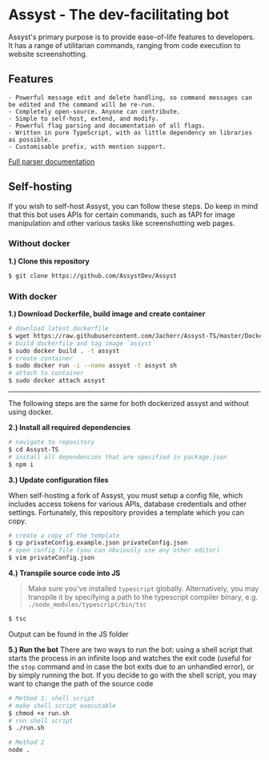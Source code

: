 # Assyst - The dev-facilitating bot
Assyst's primary purpose is to provide ease-of-life features to developers.
It has a range of utilitarian commands, ranging from code execution to website screenshotting.

## Features
    - Powerful message edit and delete handling, so command messages can be edited and the command will be re-run.
    - Completely open-source. Anyone can contribute.
    - Simple to self-host, extend, and modify.
    - Powerful flag parsing and documentation of all flags.
    - Written in pure TypeScript, with as little dependency on libraries as possible.
    - Customisable prefix, with mention support.

[Full parser documentation](https://github.com/Jacherr/Assyst-TS/blob/master/PARSER_DOCS.md)

## Self-hosting
If you wish to self-host Assyst, you can follow these steps. Do keep in mind that this bot uses APIs for certain commands, such as fAPI for image manipulation and other various tasks like screenshotting web pages.

### Without docker
**1.) Clone this repository**
```sh
$ git clone https://github.com/AssystDev/Assyst
```

### With docker
**1.) Download Dockerfile, build image and create container**
```sh
# download latest dockerfile
$ wget https://raw.githubusercontent.com/Jacherr/Assyst-TS/master/Dockerfile
# build dockerfile and tag image `assyst`
$ sudo docker build . -t assyst
# create container
$ sudo docker run -i --name assyst -t assyst sh
# attach to container
$ sudo docker attach assyst
```
<hr/>
The following steps are the same for both dockerized assyst and without using docker.


**2.) Install all required dependencies**
```sh
# navigate to repository
$ cd Assyst-TS
# install all dependencies that are specified in package.json
$ npm i
```

**3.) Update configuration files**

When self-hosting a fork of Assyst, you must setup a config file, which includes access tokens for various APIs, database credentials and other settings. Fortunately, this repository provides a template which you can copy.
```sh
# create a copy of the template
$ cp privateConfig.example.json privateConfig.json
# open config file (you can obviously use any other editor)
$ vim privateConfig.json
```

**4.) Transpile source code into JS**
> Make sure you've installed `typescript` globally. Alternatively, you may transpile it by specifying a path to the typescript compiler binary, e.g. `./node_modules/typescript/bin/tsc`
```sh
$ tsc
```
Output can be found in the JS folder

**5.) Run the bot**
There are two ways to run the bot: using a shell script that starts the process in an infinite loop and watches the exit code (useful for the `stop` command and in case the bot exits due to an unhandled error), or by simply running the bot.
If you decide to go with the shell script, you may want to change the path of the source code
```sh
# Method 1: shell script
# make shell script executable
$ chmod +x run.sh
# run shell script
$ ./run.sh

# Method 2
node .
```
